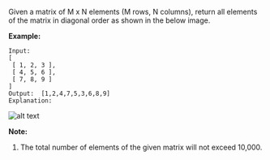 Given a matrix of M x N elements (M rows, N columns), return all elements of the matrix in diagonal order as shown in the below image.

**Example:**
```
Input:
[
 [ 1, 2, 3 ],
 [ 4, 5, 6 ],
 [ 7, 8, 9 ]
]
Output:  [1,2,4,7,5,3,6,8,9]
Explanation:
```
![alt text](diagonal_traverse.png)

**Note:**
1. The total number of elements of the given matrix will not exceed 10,000.

